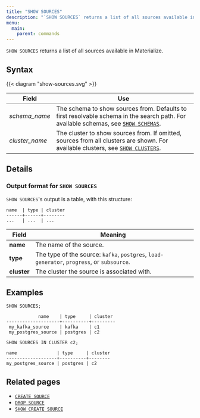 ```yaml
---
title: "SHOW SOURCES"
description: "`SHOW SOURCES` returns a list of all sources available in Materialize."
menu:
  main:
    parent: commands
---
```


`SHOW SOURCES` returns a list of all sources available in Materialize.

## Syntax

{{< diagram "show-sources.svg" >}}

Field | Use
------|-----
_schema&lowbar;name_ | The schema to show sources from. Defaults to first resolvable schema in the search path. For available schemas, see [`SHOW SCHEMAS`](../show-schemas).
_cluster&lowbar;name_ | The cluster to show sources from. If omitted, sources from all clusters are shown. For available clusters, see [`SHOW CLUSTERS`](../show-clusters).

## Details

### Output format for `SHOW SOURCES`

`SHOW SOURCES`'s output is a table, with this structure:

```nofmt
name  | type | cluster
------+------+--------
...   | ...  | ...
```

Field | Meaning
------|--------
**name** | The name of the source.
**type** | The type of the source: `kafka`, `postgres`, `load-generator`, `progress`, or `subsource`.
**cluster** | The cluster the source is associated with.

## Examples

```mzsql
SHOW SOURCES;
```
```nofmt
            name    | type     | cluster
--------------------+----------+---------
 my_kafka_source    | kafka    | c1
 my_postgres_source | postgres | c2
```

```mzsql
SHOW SOURCES IN CLUSTER c2;
```
```nofmt
name               | type     | cluster
-------------------+----------+--------
my_postgres_source | postgres | c2
```

## Related pages

- [`CREATE SOURCE`](../create-source)
- [`DROP SOURCE`](../drop-source)
- [`SHOW CREATE SOURCE`](../show-create-source)

